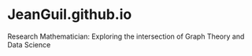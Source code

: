 # JeanGuil.github.io
Research Mathematician: Exploring the intersection of Graph Theory and Data Science
